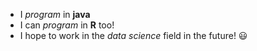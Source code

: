 * I _program_ in **java**
* I can _program_ in **R** too!
* I hope to work in the _data science_ field in the future! 😃
